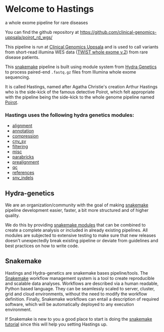 # Welcome to Hastings 
a whole exome pipeline for rare diseases


You can find the github repository at <a href="https://github.com/clinical-genomics-uppsala/hastings_rd_wes/">https://github.com/clinical-genomics-uppsala/poirot_rd_wgs/</a>



This pipeline is run at [Clinical Genomics Uppsala](https://www.uu.se/en/research/clinical-genomics-uppsala) and is used to call variants from short-read illumina WES data ([TWIST whole exome v.2](https://www.twistbioscience.com/blog/science/WES-Exome-2.0)) from rare disease patients. 

This [snakemake](https://snakemake.readthedocs.io/en/stable/) pipeline is built using module system from [Hydra Genetics](https://github.com/hydra-genetics/) to process paired-end `.fastq.gz` files from Illumina whole exome sequencing. 

It is called Hastings, named after Agatha Christie's creation Arthur Hastings who is the side-kick of the famous detective Poirot, which felt appropriate with the pipeline being the side-kick to the whole genome pipeline named [Poirot](https://poirot-rd-wgs.readthedocs.io/en/latest/).



### Hastings uses the following hydra genetics modules:

- [alignment](https://github.com/hydra-genetics/alignment/tree/v0.6.0)
- [annotation](https://github.com/hydra-genetics/annotation/tree/v0.3.0)
- [compression](https://github.com/hydra-genetics/compression/tree/v2.0.0)
- [cnv_sv](https://github.com/hydra-genetics/cnv_sv/tree/v0.5.0)
- [filtering](https://github.com/hydra-genetics/filtering/tree/v0.2.0)
- [misc](https://github.com/hydra-genetics/misc/tree/v0.2.0)
- [parabricks](https://github.com/hydra-genetics/parabricks/tree/v1.1.0)
- [prealignment](https://github.com/hydra-genetics/prealignment/tree/v1.2.0)
- [qc](https://github.com/hydra-genetics/qc/tree/v0.4.1)
- [references](https://github.com/hydra-genetics/references/commit/e71ee62)
- [snv_indels](https://github.com/hydra-genetics/snv_indels/tree/v1.0.0)


## Hydra-genetics

We are an organization/community with the goal of making [snakemake](https://snakemake.readthedocs.io/en/stable/index.html) pipeline development easier, faster, a bit more structured and of higher quality.

We do this by providing [snakemake modules](https://snakemake.readthedocs.io/en/stable/snakefiles/modularization.html#modules) that can be combined to create a complete analysis or included in already existing pipelines. All modules are subjected to extensive testing to make sure that new releases doesn't unexpectedly break existing pipeline or deviate from guidelines and best practices on how to write code.

## Snakemake

Hastings and Hydra-genetics are snakemake bases pipeline/tools. The [Snakemake](https://snakemake.readthedocs.io/en/stable/index.html) workflow management system is a tool to create reproducible and scalable data analyses. Workflows are described via a human readable, Python based language. They can be seamlessly scaled to server, cluster, grid and cloud environments, without the need to modify the workflow definition. Finally, Snakemake workflows can entail a description of required software, which will be automatically deployed to any execution environment. 

If Snakemake is new to you a good place to start is doing the [snakemake tutorial](https://snakemake.readthedocs.io/en/stable/tutorial/tutorial.html) since this will help you setting Hastings up.
